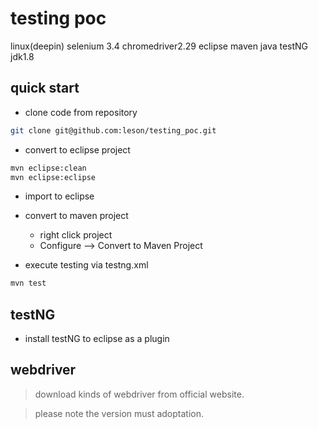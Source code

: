 # testing poc
linux(deepin) selenium 3.4 chromedriver2.29 eclipse maven java testNG jdk1.8 

## quick start
- clone code from repository
```bash
git clone git@github.com:leson/testing_poc.git
```
- convert to eclipse project
```bash
mvn eclipse:clean
mvn eclipse:eclipse
```

- import to eclipse
- convert to maven project
    - right click project 
    - Configure --> Convert to Maven Project
    
- execute testing via testng.xml
```bash
mvn test
``` 

## testNG
- install testNG to eclipse as a plugin

## webdriver 
> download kinds of webdriver from official website.

> please note the version must adoptation.

